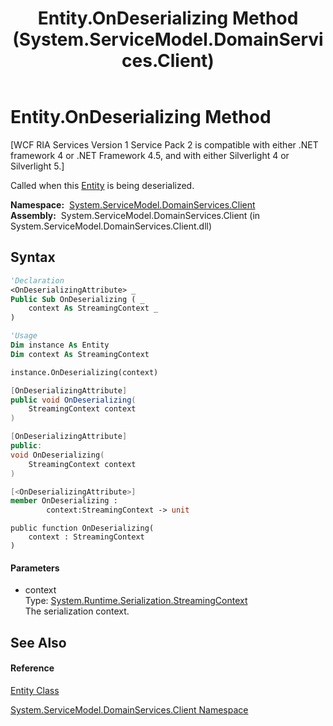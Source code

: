 ﻿---
title: Entity.OnDeserializing Method  (System.ServiceModel.DomainServices.Client)
TOCTitle: OnDeserializing Method
ms:assetid: M:System.ServiceModel.DomainServices.Client.Entity.OnDeserializing(System.Runtime.Serialization.StreamingContext)
ms:mtpsurl: https://msdn.microsoft.com/en-us/library/system.servicemodel.domainservices.client.entity.ondeserializing(v=VS.91)
ms:contentKeyID: 28755110
ms.date: 01/27/2012
mtps_version: v=VS.91
f1_keywords:
- System.ServiceModel.DomainServices.Client.Entity.OnDeserializing
dev_langs:
- CSharp
- JScript
- VB
- FSharp
- c++
api_location:
- System.ServiceModel.DomainServices.Client.dll
api_name:
- System.ServiceModel.DomainServices.Client.Entity.OnDeserializing
api_type:
- Managed
topic_type:
- apiref
- kbSyntax
product_family_name: VS
ROBOTS: INDEX,FOLLOW
---

# Entity.OnDeserializing Method

\[WCF RIA Services Version 1 Service Pack 2 is compatible with either .NET framework 4 or .NET Framework 4.5, and with either Silverlight 4 or Silverlight 5.\]

Called when this [Entity](ff422907\(v=vs.91\).md) is being deserialized.

**Namespace:**  [System.ServiceModel.DomainServices.Client](ff422479\(v=vs.91\).md)  
**Assembly:**  System.ServiceModel.DomainServices.Client (in System.ServiceModel.DomainServices.Client.dll)

## Syntax

``` vb
'Declaration
<OnDeserializingAttribute> _
Public Sub OnDeserializing ( _
    context As StreamingContext _
)
```

``` vb
'Usage
Dim instance As Entity
Dim context As StreamingContext

instance.OnDeserializing(context)
```

``` csharp
[OnDeserializingAttribute]
public void OnDeserializing(
    StreamingContext context
)
```

``` c++
[OnDeserializingAttribute]
public:
void OnDeserializing(
    StreamingContext context
)
```

``` fsharp
[<OnDeserializingAttribute>]
member OnDeserializing : 
        context:StreamingContext -> unit 
```

``` jscript
public function OnDeserializing(
    context : StreamingContext
)
```

#### Parameters

  - context  
    Type: [System.Runtime.Serialization.StreamingContext](https://msdn.microsoft.com/en-us/library/t16abws5)  
    The serialization context.  

## See Also

#### Reference

[Entity Class](ff422907\(v=vs.91\).md)

[System.ServiceModel.DomainServices.Client Namespace](ff422479\(v=vs.91\).md)


